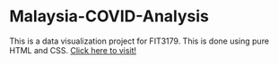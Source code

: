 # Malaysia-COVID-Analysis
This is a data visualization project for FIT3179. This is done using pure HTML and CSS. 
[Click here to visit!](https://multipletwigs.github.io/Malaysia-COVID-Analysis/)
